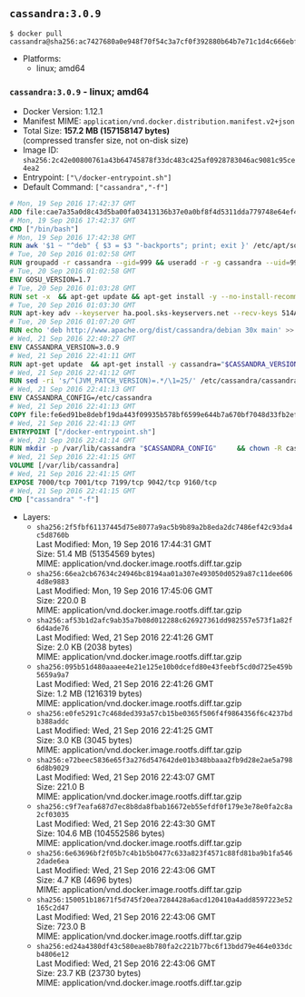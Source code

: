 ## `cassandra:3.0.9`

```console
$ docker pull cassandra@sha256:ac7427680a0e948f70f54c3a7cf0f392880b64b7e71c1d4c666ebfe1481dfab9
```

-	Platforms:
	-	linux; amd64

### `cassandra:3.0.9` - linux; amd64

-	Docker Version: 1.12.1
-	Manifest MIME: `application/vnd.docker.distribution.manifest.v2+json`
-	Total Size: **157.2 MB (157158147 bytes)**  
	(compressed transfer size, not on-disk size)
-	Image ID: `sha256:2c42e00800761a43b64745878f33dc483c425af0928783046ac9081c95ce4ea2`
-	Entrypoint: `["\/docker-entrypoint.sh"]`
-	Default Command: `["cassandra","-f"]`

```dockerfile
# Mon, 19 Sep 2016 17:42:37 GMT
ADD file:cae7a35a0d8c43d5ba00fa03413136b37e0a0bf8f4d5311dda779748e64ef425 in / 
# Mon, 19 Sep 2016 17:42:37 GMT
CMD ["/bin/bash"]
# Mon, 19 Sep 2016 17:42:38 GMT
RUN awk '$1 ~ "^deb" { $3 = $3 "-backports"; print; exit }' /etc/apt/sources.list > /etc/apt/sources.list.d/backports.list
# Tue, 20 Sep 2016 01:02:58 GMT
RUN groupadd -r cassandra --gid=999 && useradd -r -g cassandra --uid=999 cassandra
# Tue, 20 Sep 2016 01:02:58 GMT
ENV GOSU_VERSION=1.7
# Tue, 20 Sep 2016 01:03:28 GMT
RUN set -x 	&& apt-get update && apt-get install -y --no-install-recommends ca-certificates wget && rm -rf /var/lib/apt/lists/* 	&& wget -O /usr/local/bin/gosu "https://github.com/tianon/gosu/releases/download/$GOSU_VERSION/gosu-$(dpkg --print-architecture)" 	&& wget -O /usr/local/bin/gosu.asc "https://github.com/tianon/gosu/releases/download/$GOSU_VERSION/gosu-$(dpkg --print-architecture).asc" 	&& export GNUPGHOME="$(mktemp -d)" 	&& gpg --keyserver ha.pool.sks-keyservers.net --recv-keys B42F6819007F00F88E364FD4036A9C25BF357DD4 	&& gpg --batch --verify /usr/local/bin/gosu.asc /usr/local/bin/gosu 	&& rm -r "$GNUPGHOME" /usr/local/bin/gosu.asc 	&& chmod +x /usr/local/bin/gosu 	&& gosu nobody true 	&& apt-get purge -y --auto-remove ca-certificates wget
# Tue, 20 Sep 2016 01:03:30 GMT
RUN apt-key adv --keyserver ha.pool.sks-keyservers.net --recv-keys 514A2AD631A57A16DD0047EC749D6EEC0353B12C
# Tue, 20 Sep 2016 01:07:20 GMT
RUN echo 'deb http://www.apache.org/dist/cassandra/debian 30x main' >> /etc/apt/sources.list.d/cassandra.list
# Wed, 21 Sep 2016 22:40:27 GMT
ENV CASSANDRA_VERSION=3.0.9
# Wed, 21 Sep 2016 22:41:11 GMT
RUN apt-get update 	&& apt-get install -y cassandra="$CASSANDRA_VERSION" 	&& rm -rf /var/lib/apt/lists/*
# Wed, 21 Sep 2016 22:41:12 GMT
RUN sed -ri 's/^(JVM_PATCH_VERSION)=.*/\1=25/' /etc/cassandra/cassandra-env.sh
# Wed, 21 Sep 2016 22:41:13 GMT
ENV CASSANDRA_CONFIG=/etc/cassandra
# Wed, 21 Sep 2016 22:41:13 GMT
COPY file:fe6ed91be8debf19da443f09935b578bf6599e644b7a670bf7048d33fb2efa9e in /docker-entrypoint.sh 
# Wed, 21 Sep 2016 22:41:13 GMT
ENTRYPOINT ["/docker-entrypoint.sh"]
# Wed, 21 Sep 2016 22:41:14 GMT
RUN mkdir -p /var/lib/cassandra "$CASSANDRA_CONFIG" 	&& chown -R cassandra:cassandra /var/lib/cassandra "$CASSANDRA_CONFIG" 	&& chmod 777 /var/lib/cassandra "$CASSANDRA_CONFIG"
# Wed, 21 Sep 2016 22:41:15 GMT
VOLUME [/var/lib/cassandra]
# Wed, 21 Sep 2016 22:41:15 GMT
EXPOSE 7000/tcp 7001/tcp 7199/tcp 9042/tcp 9160/tcp
# Wed, 21 Sep 2016 22:41:15 GMT
CMD ["cassandra" "-f"]
```

-	Layers:
	-	`sha256:2f5fbf61137445d75e8077a9ac5b9b89a2b8eda2dc7486ef42c93da4c5d8760b`  
		Last Modified: Mon, 19 Sep 2016 17:44:31 GMT  
		Size: 51.4 MB (51354569 bytes)  
		MIME: application/vnd.docker.image.rootfs.diff.tar.gzip
	-	`sha256:66ea2cb67634c24946bc8194aa01a307e493050d0529a87c11dee6064d8e9883`  
		Last Modified: Mon, 19 Sep 2016 17:45:06 GMT  
		Size: 220.0 B  
		MIME: application/vnd.docker.image.rootfs.diff.tar.gzip
	-	`sha256:af53b1d2afc9ab35a7b08d012288c626927361dd982557e573f1a82f6d4ade76`  
		Last Modified: Wed, 21 Sep 2016 22:41:26 GMT  
		Size: 2.0 KB (2038 bytes)  
		MIME: application/vnd.docker.image.rootfs.diff.tar.gzip
	-	`sha256:095b51d480aaaee4e21e125e10b0dcefd80e43feebf5cd0d725e459b5659a9a7`  
		Last Modified: Wed, 21 Sep 2016 22:41:26 GMT  
		Size: 1.2 MB (1216319 bytes)  
		MIME: application/vnd.docker.image.rootfs.diff.tar.gzip
	-	`sha256:e0fe5291c7c468ded393a57cb15be0365f506f4f9864356f6c4237bdb388addc`  
		Last Modified: Wed, 21 Sep 2016 22:41:25 GMT  
		Size: 3.0 KB (3045 bytes)  
		MIME: application/vnd.docker.image.rootfs.diff.tar.gzip
	-	`sha256:e72beec5836e65f3a276d547642de01b348bbaaa2fb9d28e2ae5a7986d8b9029`  
		Last Modified: Wed, 21 Sep 2016 22:43:07 GMT  
		Size: 221.0 B  
		MIME: application/vnd.docker.image.rootfs.diff.tar.gzip
	-	`sha256:c9f7eafa687d7ec8b8da8fbab16672eb55efdf0f179e3e78e0fa2c8a2cf03035`  
		Last Modified: Wed, 21 Sep 2016 22:43:30 GMT  
		Size: 104.6 MB (104552586 bytes)  
		MIME: application/vnd.docker.image.rootfs.diff.tar.gzip
	-	`sha256:6e63696bf2f05b7c4b1b5b0477c633a823f4571c88fd81ba9b1fa5462dade6ea`  
		Last Modified: Wed, 21 Sep 2016 22:43:06 GMT  
		Size: 4.7 KB (4696 bytes)  
		MIME: application/vnd.docker.image.rootfs.diff.tar.gzip
	-	`sha256:150051b18671f5d745f20ea7284428a6acd120410a4add8597223e52165c2d47`  
		Last Modified: Wed, 21 Sep 2016 22:43:06 GMT  
		Size: 723.0 B  
		MIME: application/vnd.docker.image.rootfs.diff.tar.gzip
	-	`sha256:ed24a4380df43c580eae8b780fa2c221b77bc6f13bdd79e464e033dcb4806e12`  
		Last Modified: Wed, 21 Sep 2016 22:43:06 GMT  
		Size: 23.7 KB (23730 bytes)  
		MIME: application/vnd.docker.image.rootfs.diff.tar.gzip
